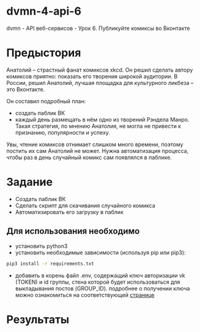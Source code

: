# dvmn-4-api-6
dvmn - API веб-сервисов - Урок 6. Публикуйте комиксы во Вконтакте
# Предыстория
Анатолий – страстный фанат комиксов xkcd. Он решил сделать автору комиксов приятно: показать его творения широкой аудитории. В России, решил Анатолий, лучшая площадка для культурного ликбеза – это Вконтакте.

Он составил подробный план:
* создать паблик ВК
* каждый день размещать в нём одно из творений Рэндела Манро.
Такая стратегия, по мнению Анатолия, не могла не привести к признанию, популярности и успеху.

Увы, чтение комиксов отнимает слишком много времени, поэтому постить их сам Анатолий не может. Нужна автоматизация процесса, чтобы раз в день случайный комикс сам появлялся в паблике.
# Задание
* Создать паблик ВК
* Сделать скрипт для скачивания случайного комикса
* Автоматизировать его загрузку в паблик
## Для использования необходимо
* установить python3
* установить необходимые зависимости (используя pip или pip3):
```bash
pip3 install -r requirements.txt
```
* добавить в корень файл .env, содержащий ключ авторизации vk (TOKEN) и id группы, стена которой будет использоваться для выкладывания постов (GROUP_ID). подробнее о получении ключа можно ознакомиться на соответствующей [странице](https://vk.com/dev/implicit_flow_user)
# Результаты

